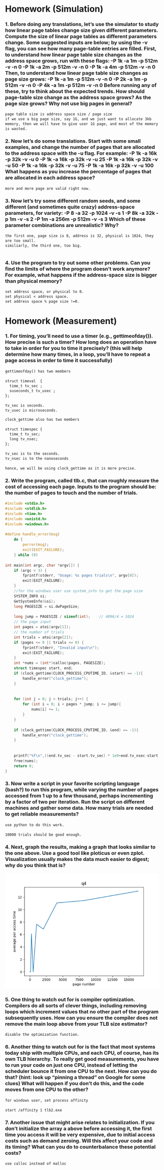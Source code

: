 # Homework (Simulation)

### 1.  Before doing any translations, let’s use the simulator to study how linear page tables change size given different parameters. Compute the size of linear page tables as different parameters change. Some suggested inputs are below; by using the -v flag, you can see how many page-table entries are filled. First, to understand how linear page table size changes as the address space grows, run with these flags: -P 1k -a 1m -p 512m -v -n 0 -P 1k -a 2m -p 512m -v -n 0 -P 1k -a 4m -p 512m -v -n 0 Then, to understand how linear page table size changes as page size grows: -P 1k -a 1m -p 512m -v -n 0 -P 2k -a 1m -p 512m -v -n 0 -P 4k -a 1m -p 512m -v -n 0 Before running any of these, try to think about the expected trends. How should page-table size change as the address space grows? As the page size grows? Why not use big pages in general?

```
page table size is address space size / page size  
if we use a big page size, say 1G, and we just want to allocate 3kb memory, then we will have to give user 1G page, and most of the memory is wasted.  
```






### 2.  Now let’s do some translations. Start with some small examples, and change the number of pages that are allocated to the address space with the -u flag. For example: -P 1k -a 16k -p 32k -v -u 0 -P 1k -a 16k -p 32k -v -u 25 -P 1k -a 16k -p 32k -v -u 50 -P 1k -a 16k -p 32k -v -u 75 -P 1k -a 16k -p 32k -v -u 100 What happens as you increase the percentage of pages that are allocated in each address space?
```
more and more page are valid right now. 

```




### 3.   Now let’s try some different random seeds, and some different (and sometimes quite crazy) address-space parameters, for variety: -P 8 -a 32 -p 1024 -v -s 1 -P 8k -a 32k -p 1m -v -s 2 -P 1m -a 256m -p 512m -v -s 3 Which of these parameter combinations are unrealistic? Why?

```
the first one, page size is 8, address is 32, physical is 1024, they are too small.
similiarly, the third one, too big.


```
### 4.  Use the program to try out some other problems. Can you find the limits of where the program doesn’t work anymore? For example, what happens if the address-space size is bigger than physical memory?
```
set address space, or physical to 0.  
set physical < address space. 
set address space % page size !=0.  
```

# Homework (Measurement)

### 1.  For timing, you’ll need to use a timer (e.g., gettimeofday()). How precise is such a timer? How long does an operation have to take in order for you to time it precisely? (this will help determine how many times, in a loop, you’ll have to repeat a page access in order to time it successfully)

```
gettimeofday() has two members

struct timeval  {
  time_t tv_sec ;   
  suseconds_t tv_usec ;   
};

tv_sec is seconds.
tv_usec is microseconds.

```

```
clock_gettime also has two members

struct timespec {
  time_t tv_sec;    
  long tv_nsec;      
};

tv_sec is to the seconds.
tv_nsec is to the nanoseconds

hence, we will be using clock_gettime as it is more precise.

```

### 2.  Write the program, called tlb.c, that can roughly measure the cost of accessing each page. Inputs to the program should be: the number of pages to touch and the number of trials.
```c
#include <stdio.h>  
#include <stdlib.h> 
#include <time.h>   
#include <unistd.h> 
#include <windows.h>

#define handle_error(msg)                                                       \
    do {                                                                        \
        perror(msg);                                                            \
        exit(EXIT_FAILURE);                                                     \
    } while (0)

int main(int argc, char *argv[]) {
    if (argc < 3) {
        fprintf(stderr, "Usage: %s pages trials\n", argv[0]);
        exit(EXIT_FAILURE);
    }
    //for the windows user use system_info to get the page size
    SYSTEM_INFO si;
    GetSystemInfo(&si);
    long PAGESIZE = si.dwPageSize;

    long jump = PAGESIZE / sizeof(int);    // 4096/4 = 1024
    // the page input
    int pages = atoi(argv[1]);
    // the number of trials
    int trials = atoi(argv[2]);
    if (pages <= 0 || trials <= 0) {
        fprintf(stderr, "Invalid input\n");
        exit(EXIT_FAILURE);
    }
    int *nums = (int*)calloc(pages, PAGESIZE);
    struct timespec start, end;
    if (clock_gettime(CLOCK_PROCESS_CPUTIME_ID, &start) == -1){
        handle_error("clock_gettime");
    }
        

    for (int j = 0; j < trials; j++) {
        for (int i = 0; i < pages * jump; i += jump){
            nums[i] += 1;
        }
    }

    if (clock_gettime(CLOCK_PROCESS_CPUTIME_ID, &end) == -1){
        handle_error("clock_gettime");
    }
        

    printf("%f\n",((end.tv_sec - start.tv_sec) * 1e9+end.tv_nsec-start.tv_nsec)/(trials * pages));
    free(nums);
    return 0;
}
```
### 3.  Now write a script in your favorite scripting language (bash?) to run this program, while varying the number of pages accessed from 1 up to a few thousand, perhaps incrementing by a factor of two per iteration. Run the script on different machines and gather some data. How many trials are needed to get reliable measurements?
```
use python to do this work.

10000 trials should be good enough.
```

### 4.  Next, graph the results, making a graph that looks similar to the one above. Use a good tool like ploticus or even zplot. Visualization usually makes the data much easier to digest; why do you think that is?

![q4](https://github.com/huaxing-w/cs5600-computer-system/blob/homework6/q4.png)


### 5.  One thing to watch out for is compiler optimization. Compilers do all sorts of clever things, including removing loops which increment values that no other part of the program subsequently uses. How can you ensure the compiler does not remove the main loop above from your TLB size estimator?
```
disable the optimization function.

```

### 6.  Another thing to watch out for is the fact that most systems today ship with multiple CPUs, and each CPU, of course, has its own TLB hierarchy. To really get good measurements, you have to run your code on just one CPU, instead of letting the scheduler bounce it from one CPU to the next. How can you do that? (hint: look up “pinning a thread” on Google for some clues) What will happen if you don’t do this, and the code moves from one CPU to the other?
```
for windows user, set process affinity

start /affinity 1 tlb2.exe 
```

### 7.  Another issue that might arise relates to initialization. If you don’t initialize the array a above before accessing it, the first time you access it will be very expensive, due to initial access costs such as demand zeroing. Will this affect your code and its timing? What can you do to counterbalance these potential costs?
```
use calloc instead of malloc
```



